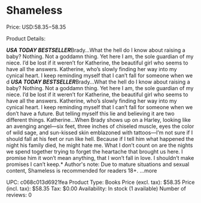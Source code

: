 # Shameless

Price: USD:$58.35-$58.35

Product Details:

***USA TODAY BESTSELLER***Brady…What the hell do I know about raising a baby? Nothing. Not a goddamn thing. Yet here I am, the sole guardian of my niece. I’d be lost if it weren’t for Katherine, the beautiful girl who seems to have all the answers. Katherine, who’s slowly finding her way into my cynical heart. I keep reminding myself that I can’t fall for someone when we d ***USA TODAY BESTSELLER***Brady…What the hell do I know about raising a baby? Nothing. Not a goddamn thing. Yet here I am, the sole guardian of my niece. I’d be lost if it weren’t for Katherine, the beautiful girl who seems to have all the answers. Katherine, who’s slowly finding her way into my cynical heart. I keep reminding myself that I can’t fall for someone when we don’t have a future. But telling myself this lie and believing it are two different things. Katherine…When Brady shows up on a Harley, looking like an avenging angel—six feet, three inches of chiseled muscle, eyes the color of wild sage, and sun-kissed skin emblazoned with tattoos—I’m not sure if I should fall at his feet or run like hell. Because if I tell him what happened the night his family died, he might hate me. What I don’t count on are the nights we spend together trying to forget the heartache that brought us here. I promise him it won’t mean anything, that I won’t fall in love. I shouldn’t make promises I can’t keep.* Author's note: Due to mature situations and sexual content, Shameless is recommended for readers 18+. ...more

UPC: c068c013d6921fea
Product Type: Books
Price (excl. tax): $58.35
Price (incl. tax): $58.35
Tax: $0.00
Availability: In stock (1 available)
Number of reviews: 0
